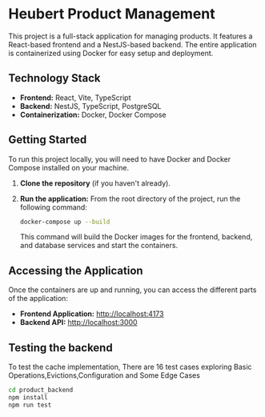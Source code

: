 # Heubert Product Management

This project is a full-stack application for managing products. It features a React-based frontend and a NestJS-based backend. The entire application is containerized using Docker for easy setup and deployment.

## Technology Stack

*   **Frontend:** React, Vite, TypeScript
*   **Backend:** NestJS, TypeScript, PostgreSQL
*   **Containerization:** Docker, Docker Compose

## Getting Started

To run this project locally, you will need to have Docker and Docker Compose installed on your machine.

1.  **Clone the repository** (if you haven't already).

2.  **Run the application:**
    From the root directory of the project, run the following command:
    ```bash
    docker-compose up --build
    ```
    This command will build the Docker images for the frontend, backend, and database services and start the containers.

## Accessing the Application

Once the containers are up and running, you can access the different parts of the application:

*   **Frontend Application:** [http://localhost:4173](http://localhost:4173)
*   **Backend API:** [http://localhost:3000](http://localhost:3000)


## Testing the backend
To test the cache implementation, There are 16 test cases exploring Basic Operations,Evictions,Configuration and Some Edge Cases

```bash
cd product_backend
npm install
npm run test
```
